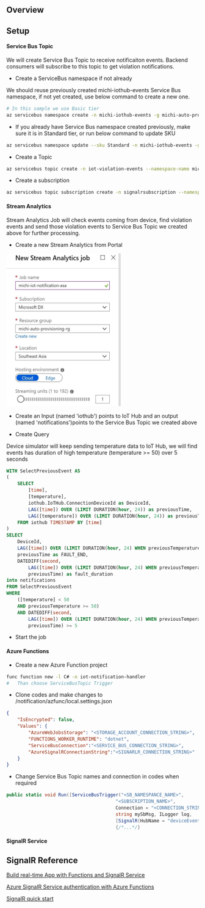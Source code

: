 ## Overview


## Setup

#### Service Bus Topic

We will create Service Bus Topic to receive notificaiton events. Backend consumers will subscribe to this topic to get violation notifications.

-   Create a ServiceBus namespace if not already

We should reuse previously created michi-iothub-events Service Bus namespace, if not yet created, use below command to create a new one.

```bash
# In this sample we use Basic tier
az servicebus namespace create -n michi-iothub-events -g michi-auto-provisioning-rg -l southeastasia --sku Standard
```

-   If you already have Service Bus namespace created previously, make sure it is in Standard tier, or run below command to update SKU

```bash
az servicebus namespace update --sku Standard -n michi-iothub-events -g michi-auto-provisioning-rg
```

-   Create a Topic

```bash
az servicebus topic create -n iot-violation-events --namespace-name michi-iothub-events -g michi-auto-provisioning-rg --status Active
```

-   Create a subscription

```bash
az servicebus topic subscription create -n signalrsubscription --namespace-name michi-iothub-events -g michi-auto-provisioning-rg --topic-name iot-violation-events  
```

#### Stream Analytics

Stream Analytics Job will check events coming from device, find violation events and send those violation events to Service Bus Topic we created above for further processing.

-   Create a new Stream Analytics from Portal

<img src="../docs/img/asa-create.jpg" style="width:300px;height:400px;"/>

-   Create an Input (named 'iothub') points to IoT Hub and an output (named 'notifications')points to the Service Bus Topic we created above

-   Create Query

Device simulator will keep sending temperature data to IoT Hub, we will find events has duration of high temperature (temperature >= 50) over 5 seconds


```sql
WITH SelectPreviousEvent AS
(
    SELECT
        [time],
        [temperature],
        iothub.IoTHub.ConnectionDeviceId as DeviceId,
        LAG([time]) OVER (LIMIT DURATION(hour, 24)) as previousTime,
        LAG([temperature]) OVER (LIMIT DURATION(hour, 24)) as previousTemperature
    FROM iothub TIMESTAMP BY [time]
)
SELECT
    DeviceId,
    LAG([time]) OVER (LIMIT DURATION(hour, 24) WHEN previousTemperature < 50) as FAULT_START,
    previousTime as FAULT_END,
    DATEDIFF(second, 
        LAG([time]) OVER (LIMIT DURATION(hour, 24) WHEN previousTemperature < 50),
        previousTime) as fault_duration
into notifications
FROM SelectPreviousEvent
WHERE
    ([temperature] < 50
    AND previousTemperature >= 50)
    AND DATEDIFF(second, 
        LAG([time]) OVER (LIMIT DURATION(hour, 24) WHEN previousTemperature < 50),
        previousTime) >= 5
```

-   Start the job

#### Azure Functions

-   Create a new Azure Function project

```bash
func function new -l C# -n iot-notification-handler
#   Than choose ServiceBusTopic Trigger
```

-   Clone codes and make changes to /notification/azfunc/local.settings.json

```json
{
    "IsEncrypted": false,
    "Values": {
        "AzureWebJobsStorage": "<STORAGE_ACCOUNT_CONNECTION_STRING>",
        "FUNCTIONS_WORKER_RUNTIME": "dotnet",
        "ServiceBusConnection":"<SERVICE_BUS_CONNECTION_STRING>",
        "AzureSignalRConnectionString":"<SIGNARLR_CONNECTION_STRING>"
    }
}
```

-   Change Service Bus Topic names and connection in codes when required

```csharp
public static void Run([ServiceBusTrigger("<SB_NAMESPANCE_NAME>", 
                                        "<SUBSCRIPTION_NAME>", 
                                        Connection = "<CONNECTION_STRING_NAME_IN_LocalSettings.JSON>")]
                                        string mySbMsg, ILogger log,
                                        [SignalR(HubName = "deviceEvents")]IAsyncCollector<SignalRMessage> signalRMessages)
                                        {/*...*/}
```

#### SignalR Service

## SignalR Reference

[Build real-time App with Functions and SignalR Service](https://docs.microsoft.com/en-us/azure/azure-signalr/signalr-concept-azure-functions)

[Azure SignalR Service authentication with Azure Functions](https://docs.microsoft.com/en-us/azure/azure-signalr/signalr-tutorial-authenticate-azure-functions)

[SignalR quick start](https://docs.microsoft.com/zh-tw/azure/azure-signalr/signalr-quickstart-dotnet-core)